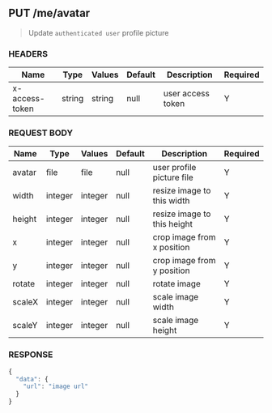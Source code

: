 ## **PUT** /me/avatar

> Update `authenticated user` profile picture

### **HEADERS**

| Name           | Type   | Values  | Default | Description        | Required |
| -------------- | ------ | ------- | ------- | ------------------ | -------- |
| x-access-token | string | string  | null    | user access token  | Y        |

### **REQUEST BODY**

| Name              | Type    | Values        | Default | Description                 | Required |
| ----------------- | ------  | ------------- | ------- | --------------------------- | -------- |
| avatar            | file    | file          | null    | user profile picture file   | Y        |
| width             | integer | integer       | null    | resize image to this width  | Y        |
| height            | integer | integer       | null    | resize image to this height | Y        |
| x                 | integer | integer       | null    | crop image from x position  | Y        |
| y                 | integer | integer       | null    | crop image from y position  | Y        |
| rotate            | integer | integer       | null    | rotate image                | Y        |
| scaleX            | integer | integer       | null    | scale image width           | Y        |
| scaleY            | integer | integer       | null    | scale image height          | Y        |

### **RESPONSE**
``` js
{
  "data": {
    "url": "image url"
  }
}
```